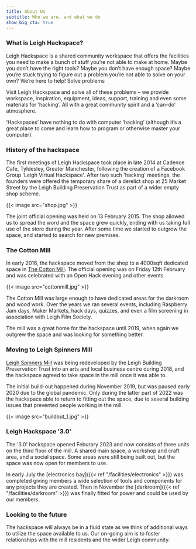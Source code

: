 ```yaml
---
title: About Us
subtitle: Who we are, and what we do
show_big_cta: true
---
```

### What is Leigh Hackspace?

Leigh Hackspace is a shared community workspace that offers the facilities you need to make a bunch of stuff you’re not able to make at home. Maybe you don’t have the right tools? Maybe you don’t have enough space? Maybe you’re stuck trying to figure out a problem you’re not able to solve on your own? We’re here to help!
Solve problems

Visit Leigh Hackspace and solve all of these problems – we provide workspace, inspiration, equipment, ideas, support, training and even some materials for ‘hacking’. All with a great community spirit and a ‘can-do’ atmosphere.

‘Hackspaces’ have nothing to do with computer ‘hacking’ (although it’s a great place to come and learn how to program or otherwise master your computer).

### History of the hackspace

The first meetings of Leigh Hackspace took place in late 2014 at Cadence Cafe, Tyldesley, Greater Manchester, following the creation of a Facebook Group 'Leigh Virtual Hackspace'. After two such 'hacking' meetings, the founders were offered the temporary share of a derelict shop at 25 Market Street by the Leigh Building Preservation Trust as part of a wider empty shop scheme.

{{< image src="shop.jpg" >}}

The joint official opening was held on 13 February 2015. The shop allowed us to spread the word and the space grew quickly, ending with us taking full use of the store during the year. After some time we started to outgrow the space, and started to search for new premises.

### The Cotton Mill

In early 2016, the hackspace moved from the shop to a 4000sqft dedicated space in [The Cotton Mill](https://en.wikipedia.org/wiki/Mather_Lane_Mill). The official opening was on Friday 12th February and was celebrated with an Open Hack evening and other events.

{{< image src="cottonmill.jpg" >}}

The Cotton Mill was large enough to have dedicated areas for the darkroom and wood work. Over the years we ran several events, including Raspberry Jam days, Maker Markets, hack days, quizzes, and even a film screening in association with Leigh Film Society.

The mill was a great home for the hackspace until 2019, when again we outgrew the space and was looking for something better.

### Moving to Leigh Spinners Mill

[Leigh Spinners Mill](https://en.wikipedia.org/wiki/Leigh_Spinners) was being redeveloped by the Leigh Building Preservation Trust into an arts and local business centre during 2018, and the hackspace agreed to take space in the mill once it was able to. 

The initial build-out happened during November 2019, but was paused early 2020 due to the global pandemic. Only during the latter part of 2022 was the hackspace able to return to fitting out the space, due to several building issues that prevented people working in the mill. 

{{< image src="buildout_1.jpg" >}}

### Leigh Hackspace '3.0'

The '3.0' hackspace opened Feburary 2023 and now consists of three units on the third floor of the mill. A shared main space, a workshop and craft area, and a social space. Some areas were still being built out, but the space was now open for members to use.

In early July the [electronics bay]({{< ref "/facilities/electronics" >}}) was completed giving members a wide selection of tools and components for any projects they are created. Then in November the [darkroom]({{< ref "/facilities/darkroom" >}}) was finally fitted for power and could be used by our members.

### Looking to the future

The hackspace will always be in a fluid state as we think of additional ways to utilize the space available to us. Our on-going aim is to foster relationships with the mill residents and the wider Leigh community. 